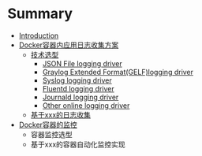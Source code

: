 # Summary

* [Introduction](README.md)
* [Docker容器内应用日志收集方案](dockerrong-qi-nei-ying-yong-ri-zhi-shou-ji-fang-an.md)
  * [技术选型](ji-zhu-xuan-xing.md)
    * [JSON File logging driver](ji-zhu-xuan-xing/json-file-logging-driver.md)
    * [Graylog Extended Format\(GELF\)logging driver](ji-zhu-xuan-xing/graylog-extended-formatgelflogging-driver.md)
    * [Syslog logging driver](ji-zhu-xuan-xing/syslog-logging-driver.md)
    * [Fluentd logging driver](ji-zhu-xuan-xing/fluentd-logging-driver.md)
    * [Journald logging driver](ji-zhu-xuan-xing/journald-logging-driver.md)
    * [Other online logging driver](ji-zhu-xuan-xing/other-online-logging-driver.md)
  * [基于xxx的日志收集](ji-yu-xxx-de-ri-zhi-shou-ji.md)
* [Docker容器的监控](dockerrong-qi-de-jian-kong.md)
  * 容器监控选型
  * 基于xxx的容器自动化监控实现



